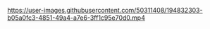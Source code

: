 

https://user-images.githubusercontent.com/50311408/194832303-b05a0fc3-4851-49a4-a7e6-3ff1c95e70d0.mp4

